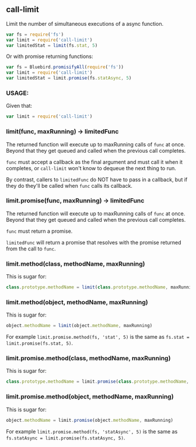 call-limit
----------

Limit the number of simultaneous executions of a async function.

```javascript
var fs = require('fs')
var limit = require('call-limit')
var limitedStat = limit(fs.stat, 5)
```

Or with promise returning functions:

```javascript
var fs = Bluebird.promisifyAll(require('fs'))
var limit = require('call-limit')
var limitedStat = limit.promise(fs.statAsync, 5)
```

### USAGE:

Given that:

```javascript
var limit = require('call-limit')
```

### limit(func, maxRunning) → limitedFunc

The returned function will execute up to maxRunning calls of `func` at once. 
Beyond that they get queued and called when the previous call completes.

`func` must accept a callback as the final argument and must call it when
it completes, or `call-limit` won't know to dequeue the next thing to run.

By contrast, callers to `limitedFunc` do NOT have to pass in a callback, but
if they do they'll be called when `func` calls its callback.

### limit.promise(func, maxRunning) → limitedFunc

The returned function will execute up to maxRunning calls of `func` at once.
Beyond that they get queued and called when the previous call completes.

`func` must return a promise.

`limitedFunc` will return a promise that resolves with the promise returned
from the call to `func`.

### limit.method(class, methodName, maxRunning)

This is sugar for:

```javascript
class.prototype.methodName = limit(class.prototype.methodName, maxRunning)
```

### limit.method(object, methodName, maxRunning)

This is sugar for:

```javascript
object.methodName = limit(object.methodName, maxRunning)
```

For example `limit.promise.method(fs, 'stat', 5)` is the same as
`fs.stat = limit.promise(fs.stat, 5)`.

### limit.promise.method(class, methodName, maxRunning)

This is sugar for:

```javascript
class.prototype.methodName = limit.promise(class.prototype.methodName, maxRunning)
```

### limit.promise.method(object, methodName, maxRunning)

This is sugar for:

```javascript
object.methodName = limit.promise(object.methodName, maxRunning)
```

For example `limit.promise.method(fs, 'statAsync', 5)` is the same as
`fs.statAsync = limit.promise(fs.statAsync, 5)`.
